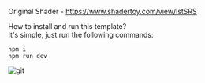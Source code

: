 Original Shader - https://www.shadertoy.com/view/lstSRS

How to install and run this template? \
It's simple, just run the following commands: 
```
npm i
npm run dev
```

![git](https://github.com/MisterPrada/black-hole/assets/8146111/05456441-a6dc-483f-b188-55f76b4f8dc7)
